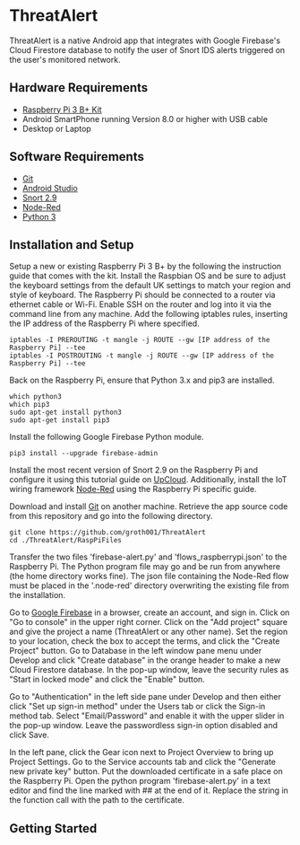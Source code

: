 # ThreatAlert

ThreatAlert is a native Android app that integrates with Google Firebase's Cloud Firestore database to notify the user of Snort IDS alerts triggered on the user's monitored network.

## Hardware Requirements

* [Raspberry Pi 3 B+ Kit](https://www.canakit.com/raspberry-pi/pi-3-model-b-plus-kits)
* Android SmartPhone running Version 8.0 or higher with USB cable
* Desktop or Laptop

## Software Requirements

* [Git](https://git-scm.com/)
* [Android Studio](https://developer.android.com/studio)
* [Snort 2.9](https://www.snort.org/)
* [Node-Red](https://nodered.org/)
* [Python 3](https://www.python.org/downloads/)

## Installation and Setup

Setup a new or existing Raspberry Pi 3 B+ by the following the instruction guide that comes with the kit. Install the Raspbian OS and be sure to adjust the keyboard settings from the default UK settings to match your region and style of keyboard. The Raspberry Pi should be connected to a router via ethernet cable or Wi-Fi. Enable SSH on the router and log into it via the command line from any machine. Add the following iptables rules, inserting the IP address of the Raspberry Pi where specified.
```
iptables -I PREROUTING -t mangle -j ROUTE --gw [IP address of the Raspberry Pi] --tee
iptables -I POSTROUTING -t mangle -j ROUTE --gw [IP address of the Raspberry Pi] --tee
``` 

Back on the Raspberry Pi, ensure that Python 3.x and pip3 are installed.
```
which python3
which pip3
sudo apt-get install python3
sudo apt-get install pip3
```
Install the following Google Firebase Python module.
```
pip3 install --upgrade firebase-admin
```
Install the most recent version of Snort 2.9 on the Raspberry Pi and configure it using this tutorial guide on [UpCloud](https://upcloud.com/community/tutorials/installing-snort-on-debian/).
Additionally, install the IoT wiring framework [Node-Red](https://nodered.org/docs/hardware/raspberrypi) using the Raspberry Pi specific guide.

Download and install [Git](https://git-scm.com/) on another machine. Retrieve the app source code from this repository and go into the following directory.
```
git clone https://github.com/groth001/ThreatAlert
cd ./ThreatAlert/RaspPiFiles
```
Transfer the two files 'firebase-alert.py' and 'flows_raspberrypi.json' to the Raspberry Pi. The Python program file may go and be run from anywhere (the home directory works fine). The json file containing the Node-Red flow must be placed in the '.node-red' directory overwriting the existing file from the installation.
 
Go to [Google Firebase](https://firebase.google.com/) in a browser, create an account, and sign in. Click on "Go to console" in the upper right corner. Click on the "Add project" square and give the project a name (ThreatAlert or any other name). Set the region to your location, check the box to accept the terms, and click the "Create Project" button. Go to Database in the left window pane menu under Develop and click "Create database" in the orange header to make a new Cloud Firestore database. In the pop-up window, leave the security rules as "Start in locked mode" and click the "Enable" button.

Go to "Authentication" in the left side pane under Develop and then either click "Set up sign-in method" under the Users tab or click the Sign-in method tab. Select "Email/Password" and enable it with the upper slider in the pop-up window. Leave the passwordless sign-in option disabled and click Save.

In the left pane, click the Gear icon next to Project Overview to bring up Project Settings. Go to the Service accounts tab and click the "Generate new private key" button. Put the downloaded certificate in a safe place on the Raspberry Pi. Open the python program 'firebase-alert.py' in a text editor and find the line marked with ## at the end of it. Replace the string in the function call with the path to the certificate.



## Getting Started
